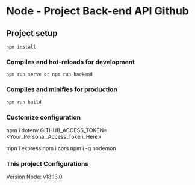 # Node - Project Back-end API Github

## Project setup
```
npm install
```

### Compiles and hot-reloads for development
```
npm run serve or npm run backend
```

### Compiles and minifies for production
```
npm run build
```

### Customize configuration
npm i dotenv
GITHUB_ACCESS_TOKEN=<Your_Personal_Access_Token_Here>

mpn i express
npm i cors
npm i -g nodemon

### This project Configurations
Version Node: v18.13.0



